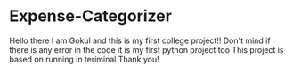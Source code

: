 # Expense-Categorizer
Hello there I am Gokul and this is my first college project!!
Don't mind if there is any error in the code it is my first python project too
This project is based on running in teriminal
Thank you! 


